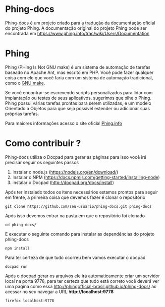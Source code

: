 # Phing-docs

Phing-docs é um projeto criado para a tradução da documentação oficial do projeto Phing. A documentação original do projeto Phing pode ser encontrada em https://www.phing.info/trac/wiki/Users/Documentation

# Phing

Phing (PHing Is Not GNU make) é um sistema de automação de tarefas baseado no Apache Ant, mas escrito em PHP. Você pode fazer qualquer coisa com ele que você faria com um sistema de automação tradicional, como o [GNU make](https://www.gnu.org/software/make/).

Se você encontrar-se escrevendo scripts personalizados para lidar com implantação ou testes de seus aplicativos,  sugerimos que olhe o Phing. Phing possui várias tarefas prontas para serem utilizadas, e um modelo Orientado a Objetos para que seja possível estender ou adicionar suas próprias tarefas.

Para maiores informações acesso o site oficial [Phing.info](https://www.phing.info/)

# Como contribuir ?

Phing-docs utiliza o Docpad para gerar as páginas para isso você irá precisar seguir os seguintes passos

1. Instalar o node.js (https://nodejs.org/en/download/)
2. Instalar o NPM     (https://docs.npmjs.com/getting-started/installing-node)
3. instalar o Docpad  (http://docpad.org/docs/install)

Após ter instalado todos os itens necessários estamos prontos para seguir em frente, a primeira coisa que devemos fazer é clonar o repositório

```
git clone https://github.com/seu-usuario/phing-docs.git phing-docs
```

Após isso devemos entrar na pasta em que o repositório foi clonado

```
cd phing-docs/
```

E executar o seguinte comando para instalar as dependências do projeto phing-docs

```
npm install
```

Para ter certeza de que tudo ocorreu bem vamos executar o docpad

```
docpad run
```

Após o docpad gerar os arquivos ele irá automaticamente criar um servidor local na porta 9778, para ter certeza que tudo está correto você deverá ver uma paǵina como essa http://phingofficial-brasil.github.io/phing-docs/ ao acessar no seu navegar a URL **http://localhost:9778**

```
firefox localhost:9778
```

